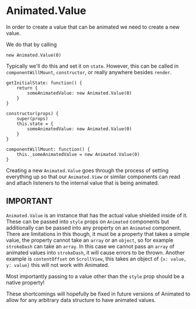 # Animated.Value

In order to create a value that can be animated we need to create a new value.

We do that by calling 

```
new Animated.Value(0)
```

Typically we'll do this and set it on `state`. However, this can be called in `componentWillMount`, `constructor`, or really anywhere besides `render`.

```
getInitialState: function() {
	return {
		someAnimatedValue: new Animated.Value(0)
	}
}

constructor(props) {
	super(props)
	this.state = {
		someAnimatedValue: new Animated.Value(0)
	}
}

componentWillMount: function() {
	this._someAnimatedValue = new Animated.Value(0)
}

```

Creating a new `Animated.Value` goes through the process of setting everything up so that our `Animated.View` or similar components can read and attach listeners to the internal value that is being animated.


## IMPORTANT

`Animated.Value` is an instance that has the actual value shielded inside of it. These can be passed into `style` props on `Animated` components but additionally can be passed into any property on an `Animated` component. There are limitations in this though, it must be a property that takes a simple value, the property cannot take an `array` or an `object`, so for example `strokeDash` can take an `array`. In this case we cannot pass an `array` of animated values into `strokeDash`, it will cause errors to be thrown. Another example is `contentOffset` on `ScrollView`, this takes an object of `{x: value, y: value}` this will not work with Animated.

Most importantly passing to a value other than the `style` prop should be a native property!

These shortcomings will hopefully be fixed in future versions of Animated to allow for any arbitrary data structure to have animated values.
